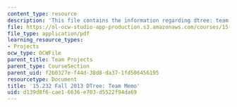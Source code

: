 ```yaml
---
content_type: resource
description: 'This file contains the information regarding dtree: team memo.'
file: https://ol-ocw-studio-app-production.s3.amazonaws.com/courses/15-232-business-model-innovation-global-health-in-frontier-markets-fall-2013/d139d8f6cae16636e703d5522f94da69_MIT15_232F13_t3_memo.pdf
file_type: application/pdf
learning_resource_types:
- Projects
ocw_type: OCWFile
parent_title: Team Projects
parent_type: CourseSection
parent_uid: f2b0327e-f44d-38d8-da37-1fd506456195
resourcetype: Document
title: '15.232 Fall 2013 DTree: Team Memo'
uid: d139d8f6-cae1-6636-e703-d5522f94da69
---
```

